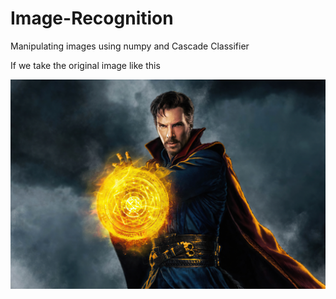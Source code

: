 # Image-Recognition
Manipulating images using numpy and Cascade Classifier

If we take the original image like this

![The image](doctor_strange.jpg)
